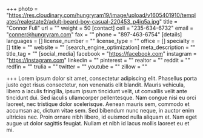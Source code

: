 +++
photo = "https://res.cloudinary.com/hungryram19/image/upload/v1605401910/templates/realestate2/adult-beard-boy-casual-220453_p4iq5a.jpg"
title = "Connor Full"
url = ""
weight = 50
[contact]
cell = "235-634-6732"
email = "conner@hungryram.com"
fax = ""
phone = "897-463-6754"
[details]
languages = []
license_number = ""
license_type = ""
office = []
specialty = []
title = ""
website = ""
[search_engine_optimization]
meta_description = ""
title_tag = ""
[social_media]
facebook = "https://facebook.com"
instagram = "https://instagram.com"
linkedin = ""
pinterest = ""
realtor = ""
reddit = ""
redfin = ""
trulia = ""
twitter = ""
youtube = ""
zillow = ""

+++
Lorem ipsum dolor sit amet, consectetur adipiscing elit. Phasellus porta justo eget risus consectetur, non venenatis elit blandit. Mauris vehicula, libero a iaculis fringilla, ipsum ipsum tincidunt velit, ut convallis velit ante tincidunt dui. Sed iaculis ullamcorper pellentesque. Nam congue nisi eu orci laoreet, nec tristique dolor scelerisque. Aenean mauris sem, commodo et accumsan ac, dictum vitae sem. Sed bibendum nunc neque, in auctor enim ultricies nec. Proin ornare nibh libero, id euismod nulla aliquam et. Nam eget augue ut dolor sagittis feugiat. Nullam et nibh id lacus mollis laoreet eu et mi.